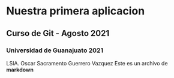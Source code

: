 # Nuestra primera aplicacion
## Curso de Git - Agosto 2021
### Universidad de Guanajuato 2021

LSIA. Oscar Sacramento Guerrero Vazquez
Este es un archivo de **markdown**
